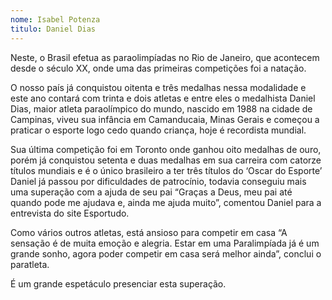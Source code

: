 ```yaml
---
nome: Isabel Potenza
titulo: Daniel Dias
---
```


Neste, o Brasil efetua as paraolimpíadas no Rio de Janeiro, que acontecem desde o século XX, onde uma das primeiras competições foi a natação.

O nosso país já conquistou oitenta e três medalhas nessa modalidade e este ano contará com trinta e dois atletas e entre eles o medalhista Daniel Dias, maior atleta paraolímpico do mundo, nascido em 1988 na cidade de Campinas, viveu sua infância em Camanducaia, Minas Gerais e começou a praticar o esporte logo cedo quando criança, hoje é recordista mundial.

Sua última competição foi em Toronto onde ganhou oito medalhas de ouro, porém já conquistou setenta e duas medalhas em sua carreira com catorze títulos mundiais e é o único brasileiro a ter três títulos do ‘Oscar do Esporte’
Daniel já passou por dificuldades de patrocínio, todavia conseguiu mais uma superação com a ajuda de seu pai “Graças a Deus, meu pai até quando pode me ajudava e, ainda me ajuda muito”, comentou Daniel para a entrevista do site Esportudo.

Como vários outros atletas, está ansioso  para competir em casa “A sensação é de muita emoção e alegria. Estar  em uma Paralimpíada  já é um grande sonho, agora poder competir em casa será melhor ainda”, conclui o paratleta.

É um grande espetáculo presenciar esta superação.
